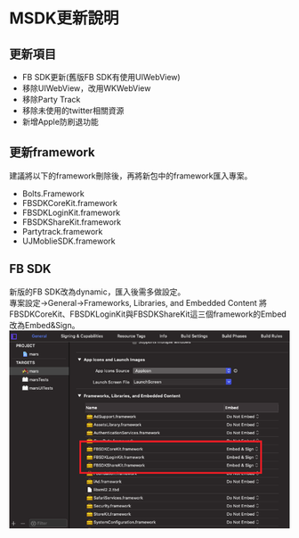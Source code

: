 # MSDK更新說明

## 更新項目
* FB SDK更新(舊版FB SDK有使用UIWebView)
* 移除UIWebView，改用WKWebView
* 移除Party Track
* 移除未使用的twitter相關資源
* 新增Apple防刷退功能

## 更新framework
建議將以下的framework刪除後，再將新包中的framework匯入專案。
* Bolts.Framework
* FBSDKCoreKit.framework
* FBSDKLoginKit.framework
* FBSDKShareKit.framework
* Partytrack.framework
* UJMoblieSDK.framework

## FB SDK
新版的FB SDK改為dynamic，匯入後需多做設定。  
專案設定->General->Frameworks, Libraries, and Embedded Content
將FBSDKCoreKit、FBSDKLoginKit與FBSDKShareKit這三個framework的Embed改為Embed&Sign。  
![示意圖](/Image/FBSDKSetting.png)
